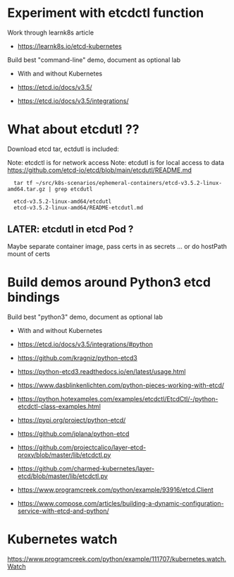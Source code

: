 
# Experiment with etcdctl function

Work through learnk8s article

- https://learnk8s.io/etcd-kubernetes

Build best "command-line" demo, document as optional lab
- With and without Kubernetes

- https://etcd.io/docs/v3.5/
- https://etcd.io/docs/v3.5/integrations/

# What about etcdutl ??

Download etcd tar, ectdutl is included:

Note: etcdctl is for network access
Note: etcdutl is for local access to data
      https://github.com/etcd-io/etcd/blob/main/etcdutl/README.md

```
  tar tf ~/src/k8s-scenarios/ephemeral-containers/etcd-v3.5.2-linux-amd64.tar.gz | grep etcdutl

  etcd-v3.5.2-linux-amd64/etcdutl
  etcd-v3.5.2-linux-amd64/README-etcdutl.md
```

## LATER: etcdutl in etcd Pod ?

Maybe separate container image, pass certs in as secrets ... or do hostPath mount of certs

# Build demos around Python3 etcd bindings

Build best "python3" demo, document as optional lab
- With and without Kubernetes

- https://etcd.io/docs/v3.5/integrations/#python

- https://github.com/kragniz/python-etcd3
- https://python-etcd3.readthedocs.io/en/latest/usage.html

- https://www.dasblinkenlichten.com/python-pieces-working-with-etcd/
- https://python.hotexamples.com/examples/etcdctl/EtcdCtl/-/python-etcdctl-class-examples.html

- https://pypi.org/project/python-etcd/
- https://github.com/jplana/python-etcd

- https://github.com/projectcalico/layer-etcd-proxy/blob/master/lib/etcdctl.py
- https://github.com/charmed-kubernetes/layer-etcd/blob/master/lib/etcdctl.py

- https://www.programcreek.com/python/example/93916/etcd.Client

- https://www.compose.com/articles/building-a-dynamic-configuration-service-with-etcd-and-python/

# Kubernetes watch

https://www.programcreek.com/python/example/111707/kubernetes.watch.Watch


